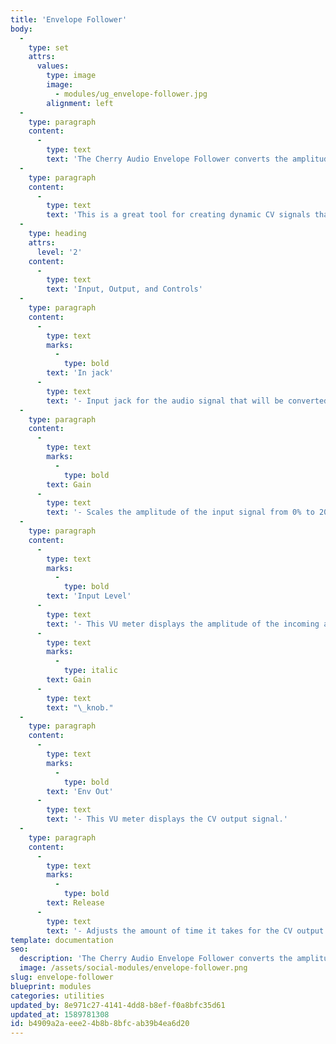 ```yaml
---
title: 'Envelope Follower'
body:
  -
    type: set
    attrs:
      values:
        type: image
        image:
          - modules/ug_envelope-follower.jpg
        alignment: left
  -
    type: paragraph
    content:
      -
        type: text
        text: 'The Cherry Audio Envelope Follower converts the amplitude of an incoming audio signal into a control voltage (CV) output. The module has VU meters to monitor the input and output signals as well as an adjustable input gain and envelope release time.'
  -
    type: paragraph
    content:
      -
        type: text
        text: 'This is a great tool for creating dynamic CV signals that can be used to modulate just about anything in Voltage Modular. A drum loop, for example, could be used to modulate the cutoff frequency of a filter, the pitch or pulse-width of an oscillator, or the rate of a Super LFO!'
  -
    type: heading
    attrs:
      level: '2'
    content:
      -
        type: text
        text: 'Input, Output, and Controls'
  -
    type: paragraph
    content:
      -
        type: text
        marks:
          -
            type: bold
        text: 'In jack'
      -
        type: text
        text: '- Input jack for the audio signal that will be converted to a CV output.'
  -
    type: paragraph
    content:
      -
        type: text
        marks:
          -
            type: bold
        text: Gain
      -
        type: text
        text: '- Scales the amplitude of the input signal from 0% to 200%.'
  -
    type: paragraph
    content:
      -
        type: text
        marks:
          -
            type: bold
        text: 'Input Level'
      -
        type: text
        text: '- This VU meter displays the amplitude of the incoming audio signal after being scaled by the '
      -
        type: text
        marks:
          -
            type: italic
        text: Gain
      -
        type: text
        text: "\_knob."
  -
    type: paragraph
    content:
      -
        type: text
        marks:
          -
            type: bold
        text: 'Env Out'
      -
        type: text
        text: '- This VU meter displays the CV output signal.'
  -
    type: paragraph
    content:
      -
        type: text
        marks:
          -
            type: bold
        text: Release
      -
        type: text
        text: '- Adjusts the amount of time it takes for the CV output to decrease in voltage as the input signal’s amplitude decreases. When tracking percussive audio signals this will be very similar to a traditional envelope’s release stage. However when tracking less dynamic input sources, the release time acts more as a smoothing value for the CV output.'
template: documentation
seo:
  description: 'The Cherry Audio Envelope Follower converts the amplitude of an incoming audio signal into a control voltage (CV) output.'
  image: /assets/social-modules/envelope-follower.png
slug: envelope-follower
blueprint: modules
categories: utilities
updated_by: 8e971c27-4141-4dd8-b8ef-f0a8bfc35d61
updated_at: 1589781308
id: b4909a2a-eee2-4b8b-8bfc-ab39b4ea6d20
---
```

